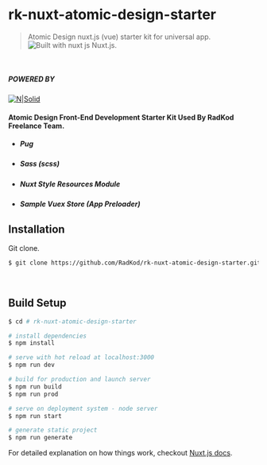 
# rk-nuxt-atomic-design-starter

> Atomic Design nuxt.js (vue) starter kit for universal app. ![Built with nuxt js](https://user-images.githubusercontent.com/22690563/72204887-c64a1b80-348d-11ea-9dee-f0760fe70fad.png) Nuxt.js.

&nbsp;
##### POWERED BY
[![N|Solid](https://i.ibb.co/q5G6N0n/radkod-mail-imza.png)](https://www.radkod.com)

#### Atomic Design Front-End Development Starter Kit Used By RadKod Freelance Team.
  
  * ##### Pug
  * ##### Sass (scss)
  * ##### Nuxt Style Resources Module
  * ##### Sample Vuex Store (App Preloader)

## Installation

Git clone.

```bash
$ git clone https://github.com/RadKod/rk-nuxt-atomic-design-starter.git
```
&nbsp;

## Build Setup

  

``` bash
$ cd # rk-nuxt-atomic-design-starter

# install dependencies
$ npm install

# serve with hot reload at localhost:3000
$ npm run dev

# build for production and launch server
$ npm run build
$ npm run prod

# serve on deployment system - node server
$ npm run start

# generate static project
$ npm run generate

```

For detailed explanation on how things work, checkout [Nuxt.js docs](https://nuxtjs.org).
